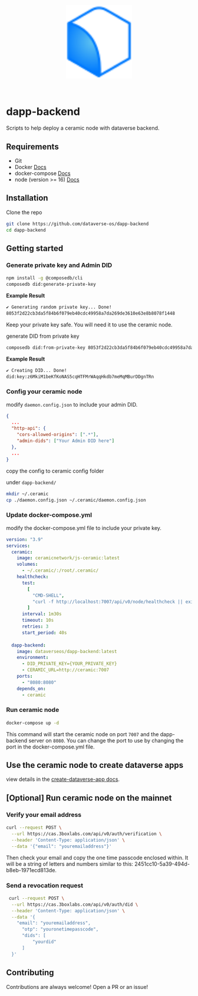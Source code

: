 <br/>
<p align="center">
<a href=" " target="_blank">
<img src="https://raw.githubusercontent.com/dataverse-os/create-dataverse-app/main/logo.svg" width="180" alt="Dataverse logo">
</a >
</p >
<br/>

# dapp-backend

Scripts to help deploy a ceramic node with dataverse backend.

## Requirements
- Git
- Docker [Docs](https://docs.docker.com/get-docker/)
- docker-compose [Docs](https://docs.docker.com/compose/install/)
- node (version >= 16) [Docs](https://nodejs.org/en/download/)

## Installation
Clone the repo

```bash
git clone https://github.com/dataverse-os/dapp-backend
cd dapp-backend
```

## Getting started

### Generate private key and Admin DID

```bash
npm install -g @composedb/cli
composedb did:generate-private-key
```
**Example Result**
```bash
✔ Generating random private key... Done!
8053f2d22cb3da5f84b6f079eb40cdc49958a7da269de3610e63e8b8078f1448
```

Keep your private key safe. You will need it to use the ceramic node.

generate DID from private key
```bash
composedb did:from-private-key 8053f2d22cb3da5f84b6f079eb40cdc49958a7da269de3610e63e8b8078f1448
```

**Example Result**
```bash
✔ Creating DID... Done!
did:key:z6MkiM1beKfKoNAS5cqHTFMrWAqqHkdb7meMqMBurDDgnTRn
```

### Config your ceramic node
modify ```daemon.config.json``` to include your admin DID.
```json
{
  ...
  "http-api": {
    "cors-allowed-origins": [".*"],
    "admin-dids": ["Your Admin DID here"]
  },
  ...
}

```

copy the config to ceramic config folder

under ```dapp-backend/```
```bash
mkdir ~/.ceramic
cp ./daemon.config.json ~/.ceramic/daemon.config.json
```

### Update docker-compose.yml

modify the docker-compose.yml file to include your private key.
```YAML
version: "3.9"
services:
  ceramic:
    image: ceramicnetwork/js-ceramic:latest
    volumes:
      - ~/.ceramic/:/root/.ceramic/
    healthcheck:
      test:
        [
          "CMD-SHELL",
          "curl -f http://localhost:7007/api/v0/node/healthcheck || exit 1"
        ]
      interval: 1m30s
      timeout: 10s
      retries: 3
      start_period: 40s

  dapp-backend:
    image: dataverseos/dapp-backend:latest
    environment:
      - DID_PRIVATE_KEY={YOUR_PRIVATE_KEY}
      - CERAMIC_URL=http://ceramic:7007
    ports:
      - "8080:8080"
    depends_on:
      - ceramic

```

### Run ceramic node

```bash
docker-compose up -d
```
This command will start the ceramic node on port `7007` and the dapp-backend server on `8080`. You can change the port to use by changing the port in the docker-compose.yml file.

## Use the ceramic node to create dataverse apps

view details in the [create-dataverse-app docs](https://github.com/dataverse-os/create-dataverse-app#readme).


## [Optional] Run ceramic node on the mainnet

### Verify your email address

```bash
curl --request POST \
  --url https://cas.3boxlabs.com/api/v0/auth/verification \
  --header 'Content-Type: application/json' \
  --data '{"email": "youremailaddress"}'
```
Then check your email and copy the one time passcode enclosed within. It will be a string of letters and numbers similar to this: 2451cc10-5a39-494d-b8eb-1971ecd813de.
### Send a revocation request
```bash
 curl --request POST \
  --url https://cas.3boxlabs.com/api/v0/auth/did \
  --header 'Content-Type: application/json' \
  --data '{
    "email": "youremailaddress",
      "otp": "youronetimepasscode",
      "dids": [
          "yourdid"
      ]
  }'
  ```

## Contributing

Contributions are always welcome! Open a PR or an issue!